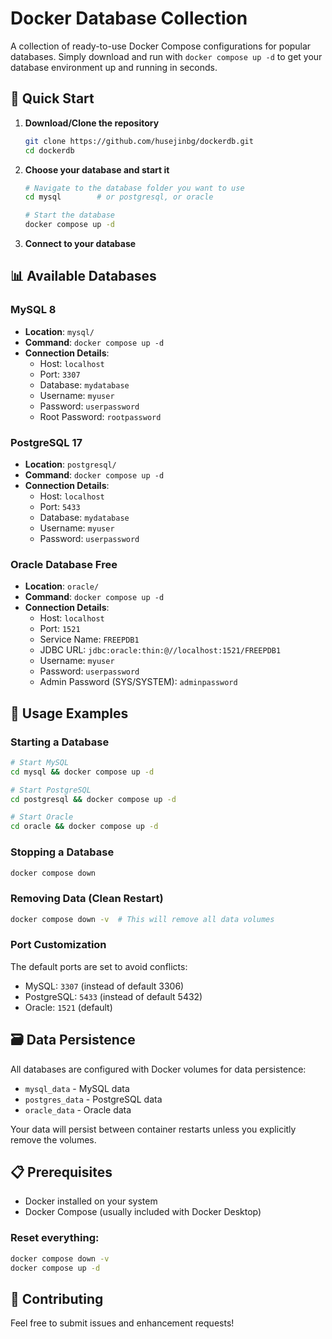 # Docker Database Collection

A collection of ready-to-use Docker Compose configurations for popular databases. Simply download and run with `docker compose up -d` to get your database environment up and running in seconds.

## 🚀 Quick Start

1. **Download/Clone the repository**
   ```bash
   git clone https://github.com/husejinbg/dockerdb.git
   cd dockerdb
   ```

2. **Choose your database and start it**
   ```bash
   # Navigate to the database folder you want to use
   cd mysql        # or postgresql, or oracle
   
   # Start the database
   docker compose up -d
   ```

3. **Connect to your database**

## 📊 Available Databases

### MySQL 8
- **Location**: `mysql/`
- **Command**: `docker compose up -d`
- **Connection Details**:
  - Host: `localhost`
  - Port: `3307`
  - Database: `mydatabase`
  - Username: `myuser`
  - Password: `userpassword`
  - Root Password: `rootpassword`

### PostgreSQL 17
- **Location**: `postgresql/`
- **Command**: `docker compose up -d`
- **Connection Details**:
  - Host: `localhost`
  - Port: `5433`
  - Database: `mydatabase`
  - Username: `myuser`
  - Password: `userpassword`

### Oracle Database Free
- **Location**: `oracle/`
- **Command**: `docker compose up -d`
- **Connection Details**:
  - Host: `localhost`
  - Port: `1521`
  - Service Name: `FREEPDB1`
  - JDBC URL: `jdbc:oracle:thin:@//localhost:1521/FREEPDB1`
  - Username: `myuser`
  - Password: `userpassword`
  - Admin Password (SYS/SYSTEM): `adminpassword`

## 🔧 Usage Examples

### Starting a Database
```bash
# Start MySQL
cd mysql && docker compose up -d

# Start PostgreSQL
cd postgresql && docker compose up -d

# Start Oracle
cd oracle && docker compose up -d
```

### Stopping a Database
```bash
docker compose down
```

### Removing Data (Clean Restart)
```bash
docker compose down -v  # This will remove all data volumes
```

### Port Customization
The default ports are set to avoid conflicts:
- MySQL: `3307` (instead of default 3306)
- PostgreSQL: `5433` (instead of default 5432)
- Oracle: `1521` (default)

## 🗃️ Data Persistence

All databases are configured with Docker volumes for data persistence:
- `mysql_data` - MySQL data
- `postgres_data` - PostgreSQL data
- `oracle_data` - Oracle data

Your data will persist between container restarts unless you explicitly remove the volumes.

## 📋 Prerequisites

- Docker installed on your system
- Docker Compose (usually included with Docker Desktop)

### Reset everything:
```bash
docker compose down -v
docker compose up -d
```

## 🤝 Contributing

Feel free to submit issues and enhancement requests!